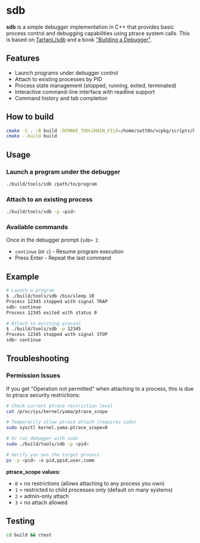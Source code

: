 # sdb

**sdb** is a simple debugger implementation in C++ that provides basic process control and debugging capabilities using ptrace system calls.
This is based on [TartanL/sdb](https://github.com/TartanLlama/sdb) and a book ["Building a Debugger"](https://www.amazon.co.jp/Building-Debugger-Sy-Brand/dp/171850408X).

## Features

- Launch programs under debugger control
- Attach to existing processes by PID
- Process state management (stopped, running, exited, terminated)
- Interactive command-line interface with readline support
- Command history and tab completion

## How to build

```bash
cmake -S . -B build -DCMAKE_TOOLCHAIN_FILE=/home/sott0n/vcpkg/scripts/buildsystems/vcpkg.cmake
cmake --build build
```

## Usage

### Launch a program under the debugger

```bash
./build/tools/sdb /path/to/program
```

### Attach to an existing process

```bash
./build/tools/sdb -p <pid>
```

### Available commands

Once in the debugger prompt (`sdb> `):

- `continue` (or `c`) - Resume program execution
- Press Enter - Repeat the last command

## Example

```bash
# Launch a program
$ ./build/tools/sdb /bin/sleep 10
Process 12345 stopped with signal TRAP
sdb> continue
Process 12345 exited with status 0

# Attach to existing process
$ ./build/tools/sdb -p 12345
Process 12345 stopped with signal STOP
sdb> continue
```

## Troubleshooting

### Permission Issues

If you get "Operation not permitted" when attaching to a process, this is due to ptrace security restrictions:

```bash
# Check current ptrace restriction level
cat /proc/sys/kernel/yama/ptrace_scope

# Temporarily allow ptrace attach (requires sudo)
sudo sysctl kernel.yama.ptrace_scope=0

# Or run debugger with sudo
sudo ./build/tools/sdb -p <pid>

# Verify you own the target process
ps -p <pid> -o pid,ppid,user,comm
```

**ptrace_scope values:**
- `0` = no restrictions (allows attaching to any process you own)
- `1` = restricted to child processes only (default on many systems)  
- `2` = admin-only attach
- `3` = no attach allowed

## Testing

```bash
cd build && ctest
```